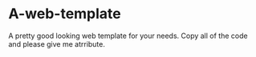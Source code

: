 # A-web-template
A pretty good looking web template for your needs.
Copy all of the code and please give me atrribute.
